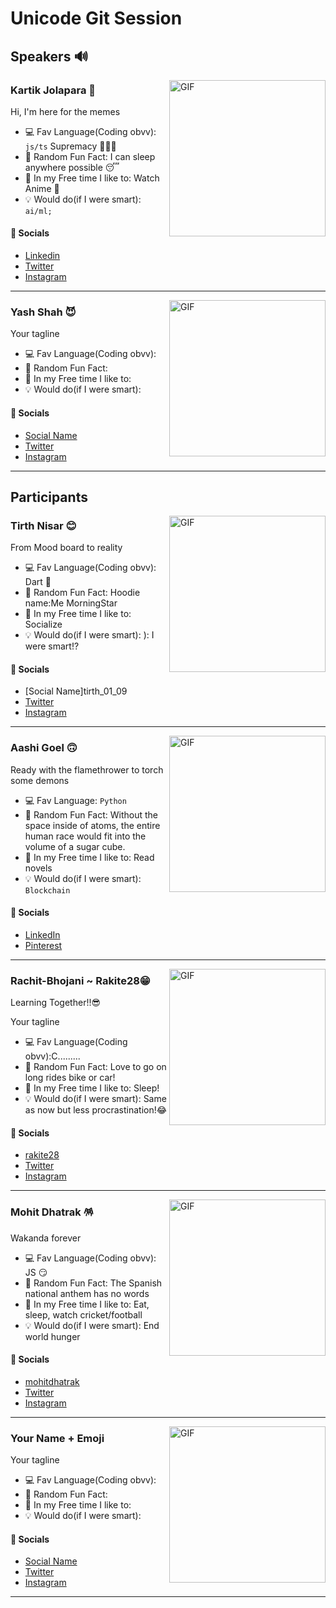 # Unicode Git Session

## Speakers 🔊

<!-- INSERT a RANDOM Image/Gif -->
<img alt="GIF" align="right" height="250" src="https://media.tenor.com/DX9o8Spwg5wAAAAM/chopper-tonytony.gif">

<!-- Enter your NAME and a recent fav Emoji -->

### Kartik Jolapara 🫠

<!-- Enter a TAGLINE -->

Hi, I'm here for the memes

<!-- Enter the STUFF -->

-   💻 Fav Language(Coding obvv): `js/ts` Supremacy 🙏🏻🛐
-   🤔 Random Fun Fact: I can sleep anywhere possible 😴
-   🤩 In my Free time I like to: Watch Anime 🖤
-   💡 Would do(if I were smart): `ai/ml;`

#### 🔗 Socials

-   [Linkedin](https://www.linkedin.com/in/kartikjolapara)
-   [Twitter](https://www.twitter.com/codingmickey)
-   [Instagram](https://www.instagram.com/kartik.jolapara)

<hr />
<!-- PASTE YOUR INFO HERE -->

<!-- INSERT a RANDOM Image/Gif -->
<img alt="GIF" align="right" height="250" src="https://media.tenor.com/tCjTgmOJZYcAAAAM/zragon-infinity-yuji-itadori.gif">

<!-- Enter your NAME and a recent fav Emoji -->

### Yash Shah 😈

<!-- Enter a TAGLINE -->

Your tagline

<!-- Enter the STUFF -->

-   💻 Fav Language(Coding obvv):
-   🤔 Random Fun Fact:
-   🤩 In my Free time I like to:
-   💡 Would do(if I were smart):

#### 🔗 Socials

-   [Social Name](Link)
-   [Twitter](https://www.twitter.com/codingmickey)
-   [Instagram](https://www.instagram.com/kartik.jolapara)

<hr />

## Participants

<!-- INSERT a RANDOM Image/Gif -->
<img alt="GIF" align="right" height="250" src="https://outofschool.club/wp-content/uploads/2015/02/insert-image-here.jpg">

<!-- Enter your NAME and a recent fav Emoji -->

### Tirth Nisar 😊

<!-- Enter a TAGLINE -->

From Mood board to reality

<!-- Enter the STUFF -->

-   💻 Fav Language(Coding obvv): Dart 🎯
-   🤔 Random Fun Fact: Hoodie name:Me MorningStar
-   🤩 In my Free time I like to: Socialize
-   💡 Would do(if I were smart): ): I were smart!?

#### 🔗 Socials

-   [Social Name]tirth_01_09
-   [Twitter](https://www.twitter.com/tirthnisar)
-   [Instagram](https://www.instagram.com/tirth_01_09)
<hr />
<!-- INSERT a RANDOM Image/Gif -->
<img alt="GIF" align="right" height="250" src="https://media.giphy.com/media/pI2paNxecnUNW/giphy.gif">

<!-- Enter your NAME and a recent fav Emoji -->

### Aashi Goel 🙃

<!-- Enter a TAGLINE -->

Ready with the flamethrower to torch some demons

<!-- Enter the STUFF -->
- 💻 Fav Language: `Python` 
- 🤔 Random Fun Fact: Without the space inside of atoms, the entire human race would fit into the volume of a sugar cube.
- 🤩 In my Free time I like to: Read novels
- 💡 Would do(if I were smart): `Blockchain`
#### 🔗 Socials 
- [LinkedIn](http://www.linkedin.com/in/aashi-goel-6a767a225/)
- [Pinterest](https://pin.it/1jgqsX7)
<hr />
<!-- PASTE YOUR INFO HERE -->
<!-- INSERT a RANDOM Image/Gif -->
<img alt="GIF" align="right" height="250" src="https://media.tenor.com/6_t5qw9iSrYAAAAC/ross-im-fine.gif">

<!-- Enter your NAME and a recent fav Emoji -->

### Rachit-Bhojani ~ Rakite28😁

<!-- Enter a TAGLINE -->
Learning Together!!😎

Your tagline

<!-- Enter the STUFF -->
- 💻 Fav Language(Coding obvv):C......... 
- 🤔 Random Fun Fact: Love to go on long rides bike or car!
- 🤩 In my Free time I like to: Sleep!
- 💡 Would do(if I were smart): Same as now but less procrastination!😂
#### 🔗 Socials 
- [rakite28](https://www.github.com/rakite28)
- [Twitter](https://www.twitter.com/rakite28)
- [Instagram](https://www.instagram.com/rakite28)

<hr />

<!-- INSERT a RANDOM Image/Gif -->
<img alt="GIF" align="right" height="250" src="https://media.tenor.com/BP70qe8X0J8AAAAM/crycat-crying-cat.gif">

<!-- Enter your NAME and a recent fav Emoji -->
### Mohit Dhatrak 🪅

<!-- Enter a TAGLINE -->
Wakanda forever

<!-- Enter the STUFF -->

-   💻 Fav Language(Coding obvv): JS 😏
-   🤔 Random Fun Fact: The Spanish national anthem has no words
-   🤩 In my Free time I like to: Eat, sleep, watch cricket/football
-   💡 Would do(if I were smart): End world hunger

#### 🔗 Socials

-   [mohitdhatrak](https://mohitdhatrak.bio.link)
-   [Twitter](https://twitter.com/mohitdhatrak)
-   [Instagram](https://www.instagram.com/dhatrakmohit)

<hr />

<!-- INSERT a RANDOM Image/Gif -->
<img alt="GIF" align="right" height="250" src="https://outofschool.club/wp-content/uploads/2015/02/insert-image-here.jpg">

<!-- Enter your NAME and a recent fav Emoji -->

### Your Name + Emoji

<!-- Enter a TAGLINE -->

Your tagline

<!-- Enter the STUFF -->

-   💻 Fav Language(Coding obvv):
-   🤔 Random Fun Fact:
-   🤩 In my Free time I like to:
-   💡 Would do(if I were smart):

#### 🔗 Socials

-   [Social Name](Link)
-   [Twitter](https://www.twitter.com/codingmickey)
-   [Instagram](https://www.instagram.com/kartik.jolapara)

<hr />
<!-- PASTE YOUR INFO HERE -->
